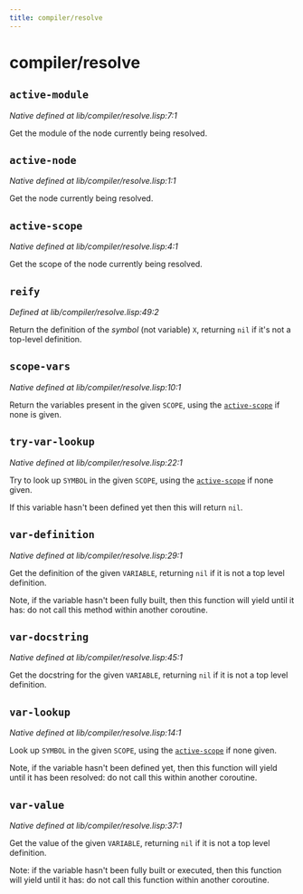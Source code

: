 ```yaml
---
title: compiler/resolve
---
```

# compiler/resolve
## `active-module`
*Native defined at lib/compiler/resolve.lisp:7:1*

Get the module of the node currently being resolved.

## `active-node`
*Native defined at lib/compiler/resolve.lisp:1:1*

Get the node currently being resolved.

## `active-scope`
*Native defined at lib/compiler/resolve.lisp:4:1*

Get the scope of the node currently being resolved.

## `reify`
*Defined at lib/compiler/resolve.lisp:49:2*

Return the definition of the _symbol_ (not variable) `X`, returning
`nil` if it's not a top-level definition.

## `scope-vars`
*Native defined at lib/compiler/resolve.lisp:10:1*

Return the variables present in the given `SCOPE`, using the
[`active-scope`](lib.compiler.resolve.md#active-scope) if none is given.

## `try-var-lookup`
*Native defined at lib/compiler/resolve.lisp:22:1*

Try to look up `SYMBOL` in the given `SCOPE`, using the [`active-scope`](lib.compiler.resolve.md#active-scope)
if none given.

If this variable hasn't been defined yet then this will return
`nil`.

## `var-definition`
*Native defined at lib/compiler/resolve.lisp:29:1*

Get the definition of the given `VARIABLE`, returning `nil` if it is
not a top level definition.

Note, if the variable hasn't been fully built, then this function
will yield until it has: do not call this method within another
coroutine.

## `var-docstring`
*Native defined at lib/compiler/resolve.lisp:45:1*

Get the docstring for the given `VARIABLE`, returning `nil` if it is
not a top level definition.

## `var-lookup`
*Native defined at lib/compiler/resolve.lisp:14:1*

Look up `SYMBOL` in the given `SCOPE`, using the [`active-scope`](lib.compiler.resolve.md#active-scope) if none
given.

Note, if the variable hasn't been defined yet, then this function
will yield until it has been resolved: do not call this within
another coroutine.

## `var-value`
*Native defined at lib/compiler/resolve.lisp:37:1*

Get the value of the given `VARIABLE`, returning `nil` if it is not a top
level definition.

Note: if the variable hasn't been fully built or executed, then this
function will yield until it has: do not call this function within
another coroutine.

